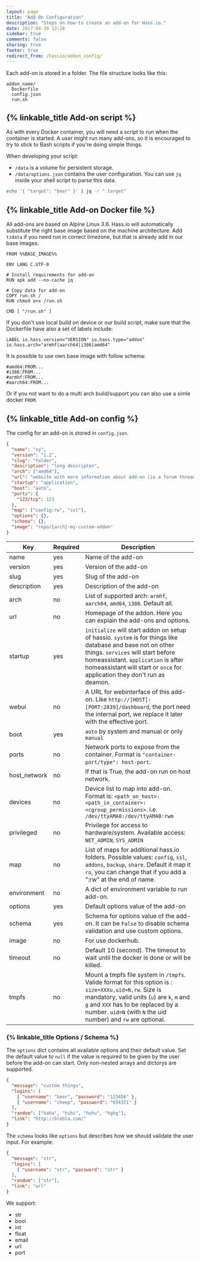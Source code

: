 ```yaml
---
layout: page
title: "Add-On Configuration"
description: "Steps on how-to create an add-on for Hass.io."
date: 2017-04-30 13:28
sidebar: true
comments: false
sharing: true
footer: true
redirect_from: /hassio/addon_config/
---
```


Each add-on is stored in a folder. The file structure looks like this:

```
addon_name/
  Dockerfile
  config.json
  run.sh
```

## {% linkable_title Add-on script %}

As with every Docker container, you will need a script to run when the container is started. A user might run many add-ons, so it is encouraged to try to stick to Bash scripts if you're doing simple things.

When developing your script:

 - `/data` is a volume for persistent storage.
 - `/data/options.json` contains the user configuration. You can use `jq` inside your shell script to parse this data.

```bash
echo '{ "target": "beer" }' | jq -r ".target"
```

## {% linkable_title Add-on Docker file %}

All add-ons are based on Alpine Linux 3.6. Hass.io will automatically substitute the right base image based on the machine architecture. Add `tzdata` if you need run in correct timezone, but that is already add in our base images.

```
FROM %%BASE_IMAGE%%

ENV LANG C.UTF-8

# Install requirements for add-on
RUN apk add --no-cache jq

# Copy data for add-on
COPY run.sh /
RUN chmod a+x /run.sh

CMD [ "/run.sh" ]
```

If you don't use local build on device or our build script, make sure that the Dockerfile have also a set of labels include:
```
LABEL io.hass.version="VERSION" io.hass.type="addon" io.hass.arch="armhf|aarch64|i386|amd64"
```

It is possible to use own base image with follow schema:
```
#amd64:FROM...
#i386:FROM...
#armhf:FROM...
#aarch64:FROM...
```

Or if you not want to do a multi arch build/support you can also use a simle docker `FROM`.

## {% linkable_title Add-on config %}

The config for an add-on is stored in `config.json`.

```json
{
  "name": "xy",
  "version": "1.2",
  "slug": "folder",
  "description": "long descripton",
  "arch": ["amd64"],
  "url": "website with more information about add-on (ie a forum thread for support)",
  "startup": "application",
  "boot": "auto",
  "ports": {
    "123/tcp": 123
  },
  "map": ["config:rw", "ssl"],
  "options": {},
  "schema": {},
  "image": "repo/{arch}-my-custom-addon"
}
```

| Key | Required | Description |
| --- | -------- | ----------- |
| name | yes | Name of the add-on
| version | yes | Version of the add-on
| slug | yes | Slug of the add-on
| description | yes | Description of the add-on
| arch | no | List of supported arch: `armhf`, `aarch64`, `amd64`, `i386`. Default all.
| url | no | Homepage of the addon. Here you can explain the add-ons and options.
| startup | yes | `initialize` will start addon on setup of hassio. `system` is for things like database and base not on other things. `services` will start before homeassistant. `application` is after homeassistant will start or `once` for application they don't run as deamon.
| webui | no | A URL for webinterface of this add-on. Like `http://[HOST]:[PORT:2839]/dashboard`, the port need the internal port, we replace it later with the effective port.
| boot | yes | `auto` by system and manual or only `manual`
| ports | no | Network ports to expose from the container. Format is `"container-port/type": host-port`.
| host_network | no | If that is True, the add-on run on host network.
| devices | no | Device list to map into add-on. Format is: `<path_on_host>:<path_in_container>:<cgroup_permissions>`. i.e. `/dev/ttyAMA0:/dev/ttyAMA0:rwm` 
| privileged | no | Privilege for access to hardware/system. Available access: `NET_ADMIN`, `SYS_ADMIN`
| map | no | List of maps for additional hass.io folders. Possible values: `config`, `ssl`, `addons`, `backup`, `share`. Default it map it `ro`, you can change that if you add a ":rw" at the end of name.
| environment | no | A dict of environment variable to run add-on.
| options | yes | Default options value of the add-on
| schema | yes | Schema for options value of the add-on. It can be `False` to disable schema validation and use custom options.
| image | no | For use dockerhub.
| timeout | no | Default 10 (second). The timeout to wait until the docker is done or will be killed.
| tmpfs | no | Mount a tmpfs file system in `/tmpfs`. Valide format for this option is : `size=XXXu,uid=N,rw`. Size is mandatory, valid units (`u`) are `k`, `m` and `g` and `XXX` has to be replaced by a number. `uid=N` (with `N` the uid number) and `rw` are optional.

### {% linkable_title Options / Schema %}

The `options` dict contains all available options and their default value. Set the default value to `null` if the value is required to be given by the user before the add-on can start. Only non-nested arrays and dictorys are supported.

```json
{
  "message": "custom things",
  "logins": [
    { "username": "beer", "password": "123456" },
    { "username": "cheep", "password": "654321" }
  ],
  "random": ["haha", "hihi", "huhu", "hghg"],
  "link": "http://blebla.com/"
}
```

The `schema` looks like `options` but describes how we should validate the user input. For example:

```json
{
  "message": "str",
  "logins": [
    { "username": "str", "password": "str" }
  ],
  "random": ["str"],
  "link": "url"
}
```

We support:
- str
- bool
- int
- float
- email
- url
- port
